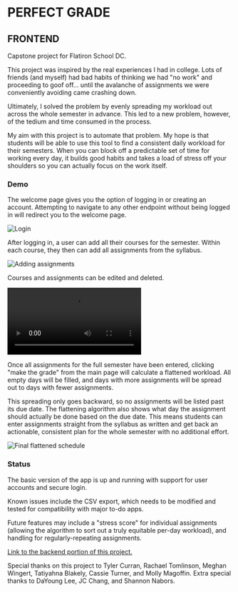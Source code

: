 # PERFECT GRADE

## FRONTEND

Capstone project for Flatiron School DC.

This project was inspired by the real experiences I had in college. Lots of friends (and myself) had bad habits of thinking we had "no work" and proceeding to goof off... until the avalanche of assignments we were conveniently avoiding came crashing down. 

Ultimately, I solved the problem by evenly spreading my workload out across the whole semester in advance. This led to a new problem, however, of the tedium and time consumed in the process. 

My aim with this project is to automate that problem. My hope is that students will be able to use this tool to find a consistent daily workload for their semesters. When you can block off a predictable set of time for working every day, it builds good habits and takes a load of stress off your shoulders so you can actually focus on the work itself. 

### Demo

The welcome page gives you the option of logging in or creating an account. Attempting to navigate to any other endpoint without being logged in will redirect you to the welcome page.

![Login](https://imgur.com/me08obh.gif)

After logging in, a user can add all their courses for the semester. Within each course, they then can add all assignments from the syllabus. 

![Adding assignments](https://media.giphy.com/media/LPwWru3y9CSSJ6uC9i/giphy.gif)

Courses and assignments can be edited and deleted.

![Editing and deleting](https://i.imgur.com/Ac399Ax.mp4)

Once all assignments for the full semester have been entered, clicking "make the grade" from the main page will calculate a flattened workload. All empty days will be filled, and days with more assignments will be spread out to days with fewer assignments. 

This spreading only goes backward, so no assignments will be listed past its due date. The flattening algorithm also shows what day the assignment should actually be done based on the due date. This means students can enter assignments straight from the syllabus as written and get back an actionable, consistent plan for the whole semester with no additional effort.

![Final flattened schedule](https://i.imgur.com/D19wMo7.gif)

### Status

The basic version of the app is up and running with support for user accounts and secure login.

Known issues include the CSV export, which needs to be modified and tested for compatibility with major to-do apps.

Future features may include a "stress score" for individual assignments (allowing the algorithm to sort out a truly equitable per-day workload), and handling for regularly-repeating assignments.

[Link to the backend portion of this project.](https://github.com/PeteHanner/perfect-grade-backend)

Special thanks on this project to Tyler Curran, Rachael Tomlinson, Meghan Wingert, Tatiyahna Blakely, Cassie Turner, and Molly Magoffin. Extra special thanks to DaYoung Lee, JC Chang, and Shannon Nabors.
